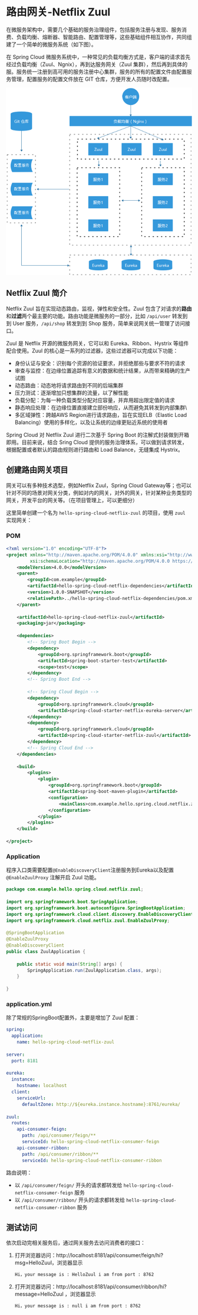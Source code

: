 # 路由网关-Netflix Zuul



在微服务架构中，需要几个基础的服务治理组件，包括服务注册与发现、服务消费、负载均衡、熔断器、智能路由、配置管理等，这些基础组件相互协作，共同组建了一个简单的微服务系统（如下图）。

在 Spring Cloud 微服务系统中，一种常见的负载均衡方式是，客户端的请求首先经过负载均衡（Zuul、Ngnix），再到达服务网关（Zuul 集群），然后再到具体的服。服务统一注册到高可用的服务注册中心集群，服务的所有的配置文件由配置服务管理，配置服务的配置文件放在 GIT 仓库，方便开发人员随时改配置。

![simple-mirco-service](./imgs/simple-mirco-service.png)



## Netflix Zuul 简介

Netflix Zuul 旨在实现动态路由，监视，弹性和安全性。Zuul 包含了对请求的**路由**和**过滤**两个最主要的功能。路由功能是微服务的一部分，比如 `/api/user` 转发到到 User 服务，`/api/shop` 转发到到 Shop 服务，简单来说网关统一管理了访问接口。

Zuul 是 Netflix 开源的微服务网关，它可以和 Eureka、Ribbon、Hystrix 等组件配合使用。Zuul 的核心是一系列的过滤器，这些过滤器可以完成以下功能：

- 身份认证与安全：识别每个资源的验证要求，并拒绝那些与要求不符的请求
- 审查与监控：在边缘位置追踪有意义的数据和统计结果，从而带来精确的生产试图
- 动态路由：动态地将请求路由到不同的后端集群
- 压力测试：逐渐增加只想集群的流量，以了解性能
- 负载分配：为每一种负载类型分配对应容量，并弃用超出限定值的请求
- 静态响应处理：在边缘位置直接建立部份响应，从而避免其转发到内部集群\
- 多区域弹性：跨越AWS Region进行请求路由，旨在实现ELB（Elastic Load Balancing）使用的多样化，以及让系统的边缘更贴近系统的使用者

Spring Cloud 对 Netflix Zuul 进行二次基于 Spring Boot 的注解式封装做到开箱即用。目前来说，结合 Sring Cloud 提供的服务治理体系，可以做到请求转发，根据配置或者默认的路由规则进行路由和 Load Balance，无缝集成 Hystrix。



## 创建路由网关项目

网关可以有多种技术选型，例如Netflix Zuul，Spring Cloud Gateway等；也可以针对不同的场景对网关分类，例如对内的网关，对外的网关，针对某种业务类型的网关，开发平台的网关等。（在项目管理上，可以更细分）

这里简单创建一个名为 `hello-spring-cloud-netflix-zuul` 的项目，使用 `zuul` 实现网关：

### POM

``` xml
<?xml version="1.0" encoding="UTF-8"?>
<project xmlns="http://maven.apache.org/POM/4.0.0" xmlns:xsi="http://www.w3.org/2001/XMLSchema-instance"
         xsi:schemaLocation="http://maven.apache.org/POM/4.0.0 https://maven.apache.org/xsd/maven-4.0.0.xsd">
    <modelVersion>4.0.0</modelVersion>
    <parent>
        <groupId>com.example</groupId>
        <artifactId>hello-spring-cloud-netflix-dependencies</artifactId>
        <version>1.0.0-SNAPSHOT</version>
        <relativePath>../hello-spring-cloud-netflix-dependencies/pom.xml</relativePath>
    </parent>

    <artifactId>hello-spring-cloud-netflix-zuul</artifactId>
    <packaging>jar</packaging>

    <dependencies>
      	<!-- Spring Boot Begin -->
        <dependency>
            <groupId>org.springframework.boot</groupId>
            <artifactId>spring-boot-starter-test</artifactId>
            <scope>test</scope>
        </dependency>
        <!-- Spring Boot End -->
      
        <!-- Spring Cloud Begin -->
        <dependency>
            <groupId>org.springframework.cloud</groupId>
            <artifactId>spring-cloud-starter-netflix-eureka-server</artifactId>
        </dependency>
        <dependency>
            <groupId>org.springframework.cloud</groupId>
            <artifactId>spring-cloud-starter-netflix-zuul</artifactId>
        </dependency>
        <!-- Spring Cloud End -->
    </dependencies>

    <build>
        <plugins>
            <plugin>
                <groupId>org.springframework.boot</groupId>
                <artifactId>spring-boot-maven-plugin</artifactId>
                <configuration>
                    <mainClass>com.example.hello.spring.cloud.netflix.zuul.ZuulApplication</mainClass>
                </configuration>
            </plugin>
        </plugins>
    </build>

</project>
```

### Application

程序入口类需要配置`@EnableDiscoveryClient`注册服务到Eureka以及配置 `@EnableZuulProxy` 注解开启 Zuul 功能。

``` java
package com.example.hello.spring.cloud.netflix.zuul;

import org.springframework.boot.SpringApplication;
import org.springframework.boot.autoconfigure.SpringBootApplication;
import org.springframework.cloud.client.discovery.EnableDiscoveryClient;
import org.springframework.cloud.netflix.zuul.EnableZuulProxy;

@SpringBootApplication
@EnableZuulProxy
@EnableDiscoveryClient
public class ZuulApplication {

    public static void main(String[] args) {
        SpringApplication.run(ZuulApplication.class, args);
    }

}
```

### application.yml

除了常规的SpringBoot配置外，主要是增加了 Zuul 配置：

``` yaml
spring:
  application:
    name: hello-spring-cloud-netflix-zuul

server:
  port: 8181

eureka:
  instance:
    hostname: localhost
  client:
    serviceUrl:
      defaultZone: http://${eureka.instance.hostname}:8761/eureka/

zuul:
  routes:
    api-consumer-feign:
      path: /api/consumer/feign/**
      serviceId: hello-spring-cloud-netflix-consumer-feign
    api-consumer-ribbon:
      path: /api/consumer/ribbon/**
      serviceId: hello-spring-cloud-netflix-consumer-ribbon
```

路由说明：

- 以 `/api/consumer/feign/` 开头的请求都转发给 `hello-spring-cloud-netflix-consumer-feign` 服务
- 以 `/api/consumer/ribbon/` 开头的请求都转发给 `hello-spring-cloud-netflix-consumer-ribbon` 服务



## 测试访问

依次启动完相关服务后，通过网关服务去访问消费者的接口：

1. 打开浏览器访问：http://localhost:8181/api/consumer/feign/hi?msg=HelloZuul，浏览器显示

   ``` html
   Hi，your message is : HelloZuul i am from port : 8762
   ```

   

2. 打开浏览器访问：http://localhost:8181/api/consumer/ribbon/hi?message=HelloZuul ，浏览器显示

   ``` html
   Hi，your message is : null i am from port : 8762
   ```

   

